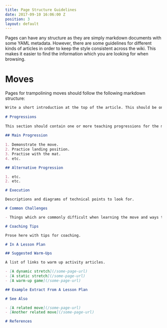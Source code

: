 ```yaml
---
title: Page Structure Guidelines
date: 2017-09-10 16:06:00 Z
position: 3
layout: default
---
```


Pages can have any structure as they are simply markdown documents with some YAML metadata. However, there are some guidelines for different kinds of articles in order to keep the style consistent across the wiki. This makes it easier to find the information which you are looking for when browsing.

# Moves

Pages for trampolining moves should follow the following markdown structure:

```markdown
Write a short introduction at the top of the article. This should be one or more sentences summarising the page.
    
# Progressions
    
This section should contain one or more teaching progressions for the move.
    
## Main Progression
    
1. Demonstrate the move.
2. Practice landing position.
3. Practise with the mat.
4. etc.

## Alternative Progression

1. etc.
2. etc.

# Execution

Descriptions and diagrams of technical points to look for.

# Common Challenges

- Things which are commonly difficult when learning the move and ways to work on improving them.

# Coaching Tips

Prose here with tips for coaching.

# In A Lesson Plan

## Suggested Warm-Ups

A list of links to warm up activity articles.

- [A dynamic stretch](/some-page-url)
- [A static stretch](/some-page-url)
- [A warm-up game](/some-page-url)

## Example Extract From A Lesson Plan

# See Also

- [A related move](/some-page-url)
- [Another related move](/some-page-url)

# References



```   
